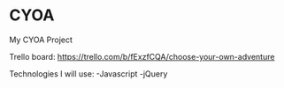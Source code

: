 # CYOA
My CYOA Project

Trello board: https://trello.com/b/fExzfCQA/choose-your-own-adventure

Technologies I will use:
-Javascript
-jQuery
